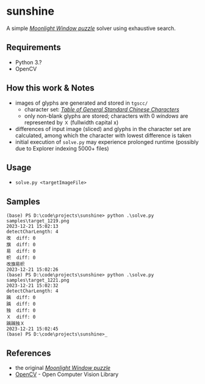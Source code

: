 # sunshine
 A simple [_Moonlight Window puzzle_](https://github.com/Sapium59/moonlight_window) solver using exhaustive search.

## Requirements
- Python 3.?
- OpenCV

## How this work & Notes
- images of glyphs are generated and stored in `tgscc/`
  - character set: [_Table of General Standard Chinese Characters_](https://en.wikipedia.org/wiki/Table_of_General_Standard_Chinese_Characters)
  - only non-blank glyphs are stored; characters with 0 _windows_ are represented by `Ｘ` (fullwidth capital x)
- differences of input image (sliced) and glyphs in the character set are calculated, among which the character with lowest difference is taken
- initial execution of `solve.py` may experience prolonged runtime (possibly due to Explorer indexing 5000+ files)

## Usage
- `solve.py <targetImageFile>`

## Samples
```
(base) PS D:\code\projects\sunshine> python .\solve.py samples\target_1219.png
2023-12-21 15:02:13
detectCharLength: 4
改  diff: 0
旗  diff: 0
易  diff: 0
帜  diff: 0
改旗易帜
2023-12-21 15:02:26
(base) PS D:\code\projects\sunshine> python .\solve.py samples\target_1221.png
2023-12-21 15:02:32
detectCharLength: 4
踽  diff: 0
踽  diff: 0
独  diff: 0
Ｘ  diff: 0
踽踽独Ｘ
2023-12-21 15:02:45
(base) PS D:\code\projects\sunshine>_
```

## References
- the original [_Moonlight Window puzzle_](https://github.com/Sapium59/moonlight_window)
- [OpenCV](https://opencv.org/) - Open Computer Vision Library
